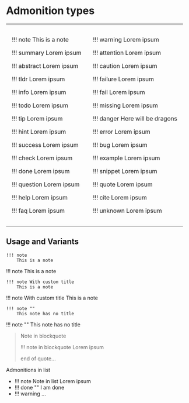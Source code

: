 <style>
table { width: 100%; }
tr { vertical-align: top; }
td { padding: 1em; }
</style>

# Admonition types

<table>
<tr><td>

!!! note
    This is a note 

!!! summary 
    Lorem ipsum

!!! abstract 
    Lorem ipsum

!!! tldr 
    Lorem ipsum

!!! info 
    Lorem ipsum

!!! todo 
    Lorem ipsum

!!! tip
    Lorem ipsum

!!! hint 
    Lorem ipsum

!!! success
    Lorem ipsum

!!! check 
    Lorem ipsum

!!! done
    Lorem ipsum

!!! question
    Lorem ipsum

!!! help
    Lorem ipsum

!!! faq
    Lorem ipsum

</td><td>

!!! warning
    Lorem ipsum

!!! attention
    Lorem ipsum

!!! caution
    Lorem ipsum

!!! failure
    Lorem ipsum

!!! fail
    Lorem ipsum

!!! missing
    Lorem ipsum

!!! danger
    Here will be dragons

!!! error
    Lorem ipsum

!!! bug
    Lorem ipsum

!!! example
    Lorem ipsum

!!! snippet
    Lorem ipsum

!!! quote
    Lorem ipsum

!!! cite
    Lorem ipsum

!!! unknown
    Lorem ipsum

</td></tr>
</table>

## Usage and Variants

    !!! note
        This is a note


!!! note
    This is a note


    !!! note With custom title
        This is a note


!!! note With custom title
    This is a note


    !!! note ""
        This note has no title


!!! note ""
    This note has no title


> Note in blockquote
> 
> !!! note in blockquote
>     Lorem ipsum
>
>
> end of quote...

Admonitions in list

- !!! note Note in list
      Lorem ipsum
- !!! done ""
      I am done
- !!! warning 
      ...

